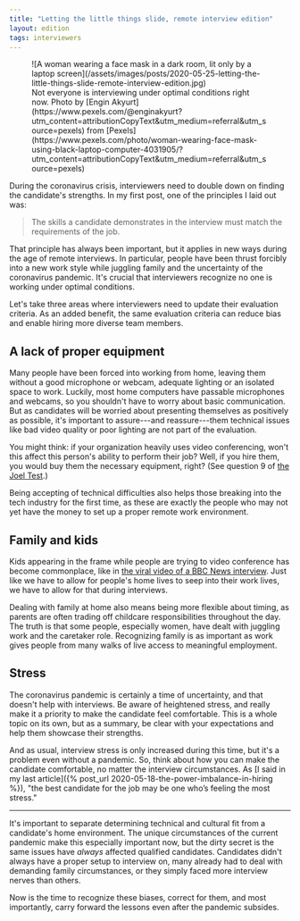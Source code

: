 ```yaml
---
title: "Letting the little things slide, remote interview edition"
layout: edition
tags: interviewers
---
```


<figure id="cover-img" markdown="1">
![A woman wearing a face mask in a dark room, lit only by a laptop screen](/assets/images/posts/2020-05-25-letting-the-little-things-slide-remote-interview-edition.jpg)
<figcaption markdown="1">Not everyone is interviewing under optimal conditions right now. Photo by [Engin Akyurt](https://www.pexels.com/@enginakyurt?utm_content=attributionCopyText&utm_medium=referral&utm_source=pexels) from [Pexels](https://www.pexels.com/photo/woman-wearing-face-mask-using-black-laptop-computer-4031905/?utm_content=attributionCopyText&utm_medium=referral&utm_source=pexels)
</figcaption>
</figure>

During the coronavirus crisis, interviewers need to double down on finding the candidate's strengths. In my first post, one of the principles I laid out was:

> The skills a candidate demonstrates in the interview must match the requirements of the job.

That principle has always been important, but it applies in new ways during the age of remote interviews. In particular, people have been thrust forcibly into a new work style while juggling family and the uncertainty of the coronavirus pandemic. It's crucial that interviewers recognize no one is working under optimal conditions.

Let's take three areas where interviewers need to update their evaluation criteria. As an added benefit, the same evaluation criteria can reduce bias and enable hiring more diverse team members.

## A lack of proper equipment

Many people have been forced into working from home, leaving them without a good microphone or webcam, adequate lighting or an isolated space to work. Luckily, most home computers have passable microphones and webcams, so you shouldn't have to worry about basic communication. But as candidates will be worried about presenting themselves as positively as possible, it's important to assure---and reassure---them technical issues like bad video quality or poor lighting are not part of the evaluation.

You might think: if your organization heavily uses video conferencing, won't this affect this person's ability to perform their job? Well, if you hire them, you would buy them the necessary equipment, right? (See question 9 of [the Joel Test](https://www.joelonsoftware.com/2000/08/09/the-joel-test-12-steps-to-better-code/).)

Being accepting of technical difficulties also helps those breaking into the tech industry for the first time, as these are exactly the people who may not yet have the money to set up a proper remote work environment.

## Family and kids

Kids appearing in the frame while people are trying to video conference has become commonplace, like in [the viral video of a BBC News interview](https://www.youtube.com/watch?v=Mh4f9AYRCZY). Just like we have to allow for people's home lives to seep into their work lives, we have to allow for that during interviews.

Dealing with family at home also means being more flexible about timing, as parents are often trading off childcare responsibilities throughout the day. The truth is that some people, especially women, have dealt with juggling work and the caretaker role. Recognizing family is as important as work gives people from many walks of live access to meaningful employment.

## Stress

The coronavirus pandemic is certainly a time of uncertainty, and that doesn't help with interviews. Be aware of heightened stress, and really make it a priority to make the candidate feel comfortable. This is a whole topic on its own, but as a summary, be clear with your expectations and help them showcase their strengths.

And as usual, interview stress is only increased during this time, but it's a problem even without a pandemic. So, think about how you can make the candidate comfortable, no matter the interview circumstances. As [I said in my last article]({% post_url 2020-05-18-the-power-imbalance-in-hiring %}), "the best candidate for the job may be one who’s feeling the most stress."

---

It's important to separate determining technical and cultural fit from a candidate's home environment. The unique circumstances of the current pandemic make this especially important now, but the dirty secret is the same issues have _always_ affected qualified candidates. Candidates didn't always have a proper setup to interview on, many already had to deal with demanding family circumstances, or they simply faced more interview nerves than others.

Now is the time to recognize these biases, correct for them, and most importantly, carry forward the lessons even after the pandemic subsides.
